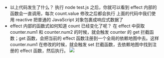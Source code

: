 - 以上代码发生了什么？
    执行 node test.js 之后，你就可以看到 effect 内部的函数会一直调用，每次 count.value 修改之后都会执行
    上面的代码中我们使用 reactive 把普通的 JavaScript 对象包裹成响应式数据了
- effect 内部的函数式如何知道 count 已经变化了呢？
    在 effect 中获取 counter.num1 和 counter.num2 的时候，就会触发 counter 的 get 拦截函数；get 函数，会把当前的 effect 函数注册到一个全局的依赖地图中去。这样 counter.num1 在修改的时候，就会触发 set 拦截函数，去依赖地图中找到注册的 effect 函数，然后执行。
    ![](https://static001.geekbang.org/resource/image/0a/d0/0a3f06629751988996e1f863e0973cd0.jpg?wh=2012x796)
    
